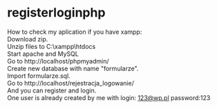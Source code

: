 # registerloginphp
How to check my aplication if you have xampp: <br>
Download zip.<br>
Unzip files to C:\xampp\htdocs<br>
Start apache and MySQL<br>
Go to http://localhost/phpmyadmin/<br>
Create new database with name "formularze".<br>
Import formularze.sql.<br>
Go to http://localhost/rejestracja_logowanie/ <br>
And you can register and login.<br>
One user is already created by me with login: 123@wp.pl password:123
